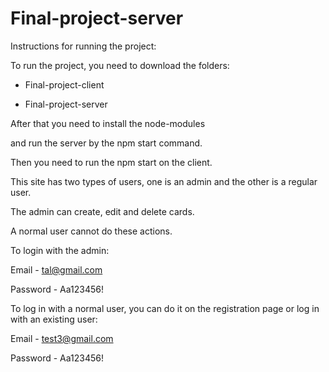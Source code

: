 # Final-project-server

Instructions for running the project:

To run the project, you need to download the folders:

- Final-project-client

- Final-project-server

After that you need to install the node-modules

and run the server by the npm start command.

Then you need to run the npm start on the client.

This site has two types of users, one is an admin and the other is a regular user.
 
The admin can create, edit and delete cards.
 
A normal user cannot do these actions.

 
To login with the admin:

Email - tal@gmail.com

Password - Aa123456!

To log in with a normal user, you can do it on the registration page or log in with an existing user:

Email - test3@gmail.com

Password - Aa123456!
